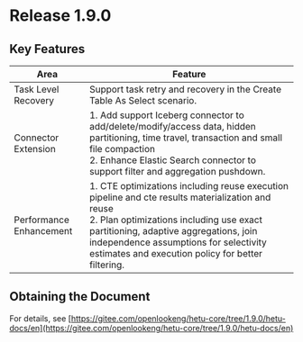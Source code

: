 # Release 1.9.0

## Key Features

| Area                      | Feature                                                                                                                                                                                                                              |
|---------------------------|--------------------------------------------------------------------------------------------------------------------------------------------------------------------------------------------------------------------------------------|
| Task Level Recovery       | Support task retry and recovery in the Create Table As Select scenario.           |
| Connector Extension       | 1. Add support Iceberg connector to add/delete/modify/access data, hidden partitioning, time travel, transaction and small file compaction<br/> 2. Enhance Elastic Search connector to support filter and aggregation pushdown.      |
| Performance Enhancement   | 1. CTE optimizations including reuse execution pipeline and cte results materialization and reuse<br/> 2. Plan optimizations including use exact partitioning, adaptive aggregations, join independence assumptions for selectivity estimates and execution policy for better filtering.                                                                                                |

## Obtaining the Document 

For details, see [https://gitee.com/openlookeng/hetu-core/tree/1.9.0/hetu-docs/en](https://gitee.com/openlookeng/hetu-core/tree/1.9.0/hetu-docs/en)
